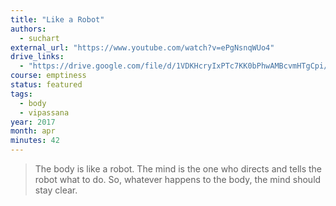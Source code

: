 ```yaml
---
title: "Like a Robot"
authors:
  - suchart
external_url: "https://www.youtube.com/watch?v=ePgNsnqWUo4"
drive_links:
  - "https://drive.google.com/file/d/1VDKHcryIxPTc7KK0bPhwAMBcvmHTgCpi/view?usp=drive_link"
course: emptiness
status: featured
tags:
  - body
  - vipassana
year: 2017
month: apr
minutes: 42
--- 
```


> The body is like a robot. The mind is the one who directs and tells the robot what to do. So, whatever happens to the body, the mind should stay clear.
